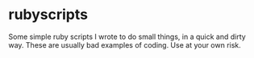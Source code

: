 # rubyscripts
Some simple ruby scripts I wrote to do small things, in a quick and dirty way. These are usually bad examples of coding. Use at your own risk.
